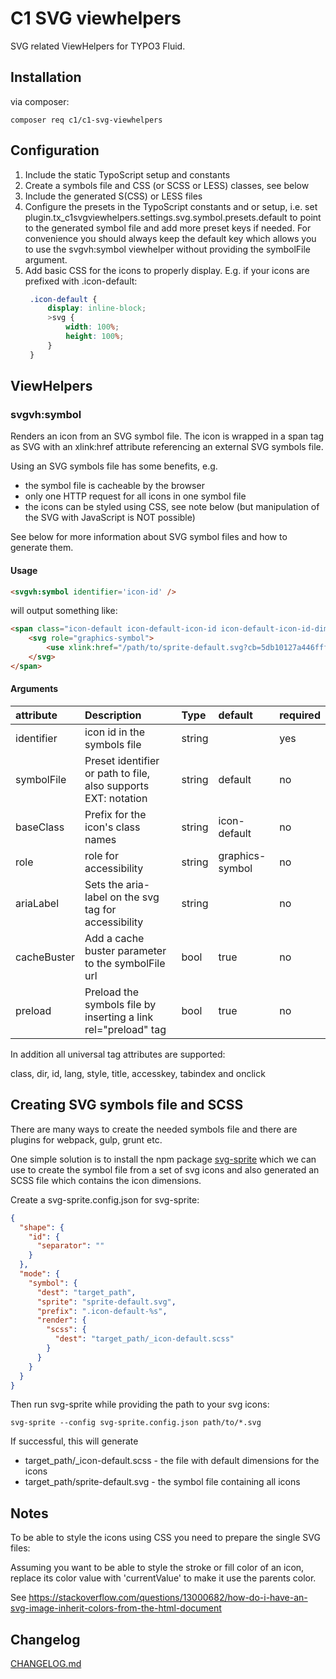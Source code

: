 # C1 SVG viewhelpers

SVG related ViewHelpers for TYPO3 Fluid.

## Installation

via composer:

```
composer req c1/c1-svg-viewhelpers
```

## Configuration

1. Include the static TypoScript setup and constants
2. Create a symbols file and CSS (or SCSS or LESS) classes, see below
3. Include the generated S(CSS) or LESS files
4. Configure the presets in the TypoScript constants and or setup, i.e. set
   plugin.tx_c1svgviewhelpers.settings.svg.symbol.presets.default to point to the generated symbol file and add
   more preset keys if needed. For convenience you should always keep the default key which allows you to use
   the svgvh:symbol viewhelper without providing the symbolFile argument.
5. Add basic CSS for the icons to properly display. E.g. if your icons are prefixed with .icon-default:
   ```scss
    .icon-default {
        display: inline-block;
        >svg {
            width: 100%;
            height: 100%;
        }
    }
   ```

## ViewHelpers

### svgvh:symbol

Renders an icon from an SVG symbol file. The icon is wrapped in a span tag as SVG with an xlink:href attribute
referencing an external SVG symbols file.

Using an SVG symbols file has some benefits, e.g.

- the symbol file is cacheable by the browser
- only one HTTP request for all icons in one symbol file
- the icons can be styled using CSS, see note below (but manipulation of the SVG with JavaScript is NOT possible)

See below for more information about SVG symbol files and how to generate them.

#### Usage

```html
<svgvh:symbol identifier='icon-id' />
```

will output something like:

```html
<span class="icon-default icon-default-icon-id icon-default-icon-id-dims">
    <svg role="graphics-symbol">
        <use xlink:href="/path/to/sprite-default.svg?cb=5db10127a446fff1f0d0240086487da1#icon-id"></use>
    </svg>
</span>
```

#### Arguments

| attribute   | Description                                                    | Type      | default         | required    |
|:------------|:---------------------------------------------------------------| :---      |:----------------| :---        |
| identifier  | icon id in the symbols file                                    | string    |                 | yes         |
| symbolFile  | Preset identifier or path to file, also supports EXT: notation | string    | default         | no          |
| baseClass   | Prefix for the icon's class names                              | string    | icon-default    | no          |
| role        | role for accessibility                                         | string    | graphics-symbol | no          |
| ariaLabel   | Sets the aria-label on the svg tag for accessibility           | string    |                 | no          |
| cacheBuster | Add a cache buster parameter to the symbolFile url             | bool      | true            | no          |
| preload     | Preload the symbols file by inserting a link rel="preload" tag | bool      | true            | no          |

In addition all universal tag attributes are supported:

class, dir, id, lang, style, title, accesskey, tabindex and onclick

## Creating SVG symbols file and SCSS

There are many ways to create the needed symbols file and there are plugins for webpack, gulp, grunt etc.

One simple solution is to install the npm package [svg-sprite](https://github.com/svg-sprite/svg-sprite/)
which we can use to create the symbol file from a set of svg icons and also generated an SCSS file
which contains the icon dimensions.

Create a svg-sprite.config.json for svg-sprite:

```json
{
  "shape": {
    "id": {
      "separator": ""
    }
  },
  "mode": {
    "symbol": {
      "dest": "target_path",
      "sprite": "sprite-default.svg",
      "prefix": ".icon-default-%s",
      "render": {
        "scss": {
          "dest": "target_path/_icon-default.scss"
        }
      }
    }
  }
}
```

Then run svg-sprite while providing the path to your svg icons:

```shell
svg-sprite --config svg-sprite.config.json path/to/*.svg
```

If successful, this will generate
* target_path/_icon-default.scss - the file with default dimensions for the icons
* target_path/sprite-default.svg - the symbol file containing all icons

## Notes

To be able to style the icons using CSS you need to prepare the single SVG files:

Assuming you want to be able to style the stroke or fill color of an icon, replace its color value with 'currentValue' to make it use the parents color.

See https://stackoverflow.com/questions/13000682/how-do-i-have-an-svg-image-inherit-colors-from-the-html-document

## Changelog

[CHANGELOG.md](CHANGELOG.md)
